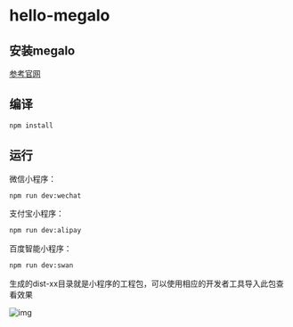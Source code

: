 # hello-megalo  

## 安装megalo  
[参考官网](https://megalojs.org/#/quickstart)

## 编译  
```bash
npm install
```

## 运行

微信小程序：

```bash
npm run dev:wechat
```

支付宝小程序：

```bash
npm run dev:alipay
```

百度智能小程序：

```bash
npm run dev:swan
```
生成的dist-xx目录就是小程序的工程包，可以使用相应的开发者工具导入此包查看效果  

![img](http://ougo940xn.bkt.clouddn.com/%E5%B0%8F%E7%A8%8B%E5%BA%8Fmegalo%E9%A6%96%E9%A1%B5.jpg)  
